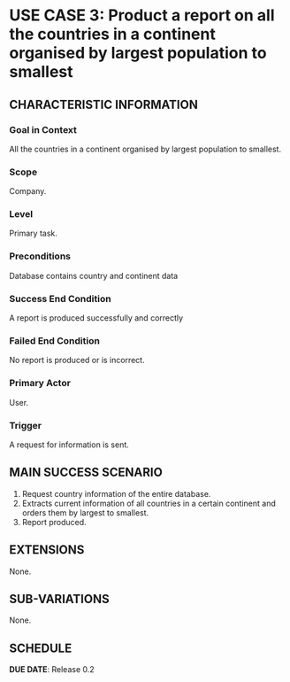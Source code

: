 # USE CASE 3: Product a report on all the countries in a continent organised by largest population to smallest

## CHARACTERISTIC INFORMATION

### Goal in Context

All the countries in a continent organised by largest population to smallest.

### Scope

Company.

### Level

Primary task.

### Preconditions

Database contains country and continent data

### Success End Condition

A report is produced successfully and correctly

### Failed End Condition

No report is produced or is incorrect.

### Primary Actor

User.

### Trigger

A request for information is sent.

## MAIN SUCCESS SCENARIO

1. Request country information of the entire database.
2. Extracts current information of all countries in a certain continent and orders them by largest to smallest.
3. Report produced.

## EXTENSIONS

None.

## SUB-VARIATIONS

None.

## SCHEDULE

**DUE DATE**: Release 0.2